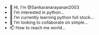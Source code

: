 - 👋 Hi, I’m @Sankaranarayanan2003
- 👀 I’m interested in python...
- 🌱 I’m currently learning python full stock...
- 💞️ I’m looking to collaborate on simple...
- 📫 How to reach me world...

<!---
Sankaranarayanan2003/Sankaranarayanan2003 is a ✨ special ✨ repository because its `README.md` (this file) appears on your GitHub profile.
You can click the Preview link to take a look at your changes.
--->

